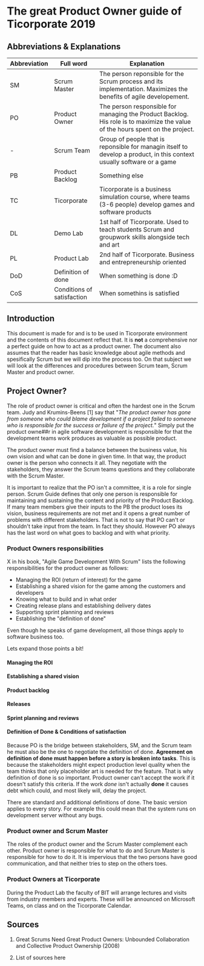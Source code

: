 # The great Product Owner guide of Ticorporate 2019

## Abbreviations & Explanations

| Abbreviation | Full word                  | Explanation                                                                                                                   |
| ------------ | -------------------------- | ----------------------------------------------------------------------------------------------------------------------------- |
| SM           | Scrum Master               | The person reponsible for the Scrum process and its implementation. Maximizes the benefits of agile developement.             |
| PO           | Product Owner              | The person responsible for managing the Product Backlog. His role is to maximize the value of the hours spent on the project. |
| -            | Scrum Team                 | Group of people that is reponsible for managin itself to develop a product, in this context usually software or a game        |
| PB           | Product Backlog            | Something else                                                                                                                |
| TC           | Ticorporate                | Ticorporate is a business simulation course, where teams (3-6 people) develop games and software products                     |
| DL           | Demo Lab                   | 1st half of Ticorporate. Used to teach students Scrum and groupwork skills alongside tech and art                             |
| PL           | Product Lab                | 2nd half of Ticorporate. Business and entrepreneurship oriented                                                               |
| DoD          | Definition of done         | When something is done :D                                                                                                     |
| CoS          | Conditions of satisfaction | When somethins is satisfied |

## Introduction

This document is made for and is to be used in Ticorporate environment and the contents of this document reflect that. It is **not** a comprehensive nor a perfect guide on how to act as a product owner. The document also assumes that the reader has basic knowledge about agile methods and spesifically Scrum but we will dip into the process too. On that subject we will look at the differences and procedures between Scrum team, Scrum Master and product owner. 

## Project Owner?

The role of product owner is critical and often the hardest one in the Scrum team. Judy and Krumins-Beens [1] say that "*The product owner has gone from someone who could blame development if a project failed to someone who is responsible for the success or failure of the project.*" Simply put the product owne##r in agile software development is responsible for that the development teams work produces as valuable as possible product.

The product owner must find a balance between the business value, his own vision and what can be done in given time. In that way, the product owner is the person who connects it all. They negotiate with the stakeholders, they answer the Scrum teams questions and they collaborate with the Scrum Master.

It is important to realize that the PO isn't a committee, it is a role for single person. Scrum Guide defines that only one person is responsible for maintaining and sustaining the content and priority of the Product Backlog. If many team members give their inputs to the PB the product loses its vision, business requirements are not met and it opens a great number of problems with different stakeholders. That is not to say that PO can't or shouldn't take input from the team. In fact they should. However PO always has the last word on what goes to backlog and with what priority.

### Product Owners responsibilities

X in his book, "Agile Game Development With Scrum" lists the following responsibilities for the product owner as follows:

* Managing the ROI (return of interest) for the game
* Establishing a shared vision for the game among the customers and developers
* Knowing what to build and in what order
* Creating release plans and establishing delivery dates
* Supporting sprint planning and reviews
* Establishing the "definition of done"

Even though he speaks of game development, all those things apply to software business too.

Lets expand those points a bit!

#### Managing the ROI

#### Establishing a shared vision

#### Product backlog

#### Releases

#### Sprint planning and reviews

#### Definition of Done & Conditions of satisfaction

Because PO is the bridge between stakeholders, SM, and the Scrum team he must also be the one to negotiate the definition of done. **Agreement on definition of done must happen before a story is broken into tasks**. This is because the stakeholders might expect production level quality when the team thinks that only placeholder art is needed for the feature. That is why definition of done is so important. Product owner can't accept the work if it doesn't satisfy this criteria. If the work *done* isn't actually **done** it causes debt which could, and most likely will, delay the project.

There are standard and additional definitions of done. The basic version applies to every story. For example this could mean that the system runs on development server without any bugs.

### Product owner and Scrum Master

The roles of the product owner and the Scrum Master complement each other. Product owner is responsible for what to do and Scrum Master is responsible for how to do it. It is impervious that the two persons have good communication, and that neither tries to step on the others toes.

### Product Owners at Ticorporate

During the Product Lab the faculty of BIT will arrange lectures and visits from industry members and experts. These will be announced on Microsoft Teams, on class and on the Ticorporate Calendar.  

## Sources

1. Great Scrums Need Great Product Owners: Unbounded Collaboration and Collective Product Ownership (2008)

2. List of sources here
